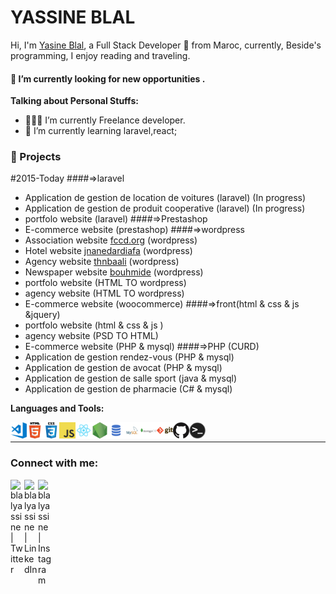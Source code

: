 
# YASSINE BLAL &nbsp;

Hi, I'm [Yasine Blal](https://blaldev.com/), a Full Stack Developer 🚀 from Maroc, currently, Beside's programming, I enjoy reading and traveling.
  
#### 🔭 I’m currently looking for new opportunities .

**Talking about Personal Stuffs:**

- 👨🏽‍💻 I’m currently Freelance developer.
- 🌱 I’m currently learning laravel,react; 
### 📕 Projects

#2015-Today
####=>laravel
- Application de gestion de location de voitures (laravel) (In progress) 
- Application de gestion de produit cooperative  (laravel) (In progress) 
- portfolo website (laravel)
####=>Prestashop
- E-commerce website (prestashop)
####=>wordpress
- Association website <a href="fccd.org">fccd.org</a> (wordpress)
- Hotel website <a href="jnanedardiafa.com">jnanedardiafa</a> (wordpress)
- Agency website <a href="thnbaali.com">thnbaali</a> (wordpress)
- Newspaper website <a href="bouhmide.com">bouhmide</a> (wordpress)
- portfolo website (HTML TO wordpress)
- agency website (HTML TO wordpress)
- E-commerce website (woocommerce)
####=>front(html & css & js &jquery)
- portfolo website (html & css & js )
- agency website (PSD TO HTML)
- E-commerce website (PHP & mysql)
####=>PHP (CURD)
- Application de gestion rendez-vous (PHP & mysql)
- Application de gestion de avocat (PHP & mysql)
- Application de gestion de salle sport (java & mysql)
- Application de gestion de pharmacie (C# & mysql)


**Languages and Tools:**  

<img align="left" alt="Visual Studio Code" width="26px" src="https://raw.githubusercontent.com/github/explore/80688e429a7d4ef2fca1e82350fe8e3517d3494d/topics/visual-studio-code/visual-studio-code.png" />
<img align="left" alt="HTML5" width="26px" src="https://raw.githubusercontent.com/github/explore/80688e429a7d4ef2fca1e82350fe8e3517d3494d/topics/html/html.png" />
<img align="left" alt="CSS3" width="26px" src="https://raw.githubusercontent.com/github/explore/80688e429a7d4ef2fca1e82350fe8e3517d3494d/topics/css/css.png" />
<img align="left" alt="JavaScript" width="26px" src="https://raw.githubusercontent.com/github/explore/80688e429a7d4ef2fca1e82350fe8e3517d3494d/topics/javascript/javascript.png" />
<img align="left" alt="React" width="26px" src="https://raw.githubusercontent.com/github/explore/80688e429a7d4ef2fca1e82350fe8e3517d3494d/topics/react/react.png" />
<img align="left" alt="Node.js" width="26px" src="https://raw.githubusercontent.com/github/explore/80688e429a7d4ef2fca1e82350fe8e3517d3494d/topics/nodejs/nodejs.png" />
<img align="left" alt="SQL" width="26px" src="https://raw.githubusercontent.com/github/explore/80688e429a7d4ef2fca1e82350fe8e3517d3494d/topics/sql/sql.png" />
<img align="left" alt="MySQL" width="26px" src="https://raw.githubusercontent.com/github/explore/80688e429a7d4ef2fca1e82350fe8e3517d3494d/topics/mysql/mysql.png" />
<img align="left" alt="MongoDB" width="26px" src="https://raw.githubusercontent.com/github/explore/80688e429a7d4ef2fca1e82350fe8e3517d3494d/topics/mongodb/mongodb.png" />
<img align="left" alt="Git" width="26px" src="https://raw.githubusercontent.com/github/explore/80688e429a7d4ef2fca1e82350fe8e3517d3494d/topics/git/git.png" />
<img align="left" alt="GitHub" width="26px" src="https://raw.githubusercontent.com/github/explore/78df643247d429f6cc873026c0622819ad797942/topics/github/github.png" />
<img align="left" alt="Terminal" width="26px" src="https://raw.githubusercontent.com/github/explore/80688e429a7d4ef2fca1e82350fe8e3517d3494d/topics/terminal/terminal.png" />
<br />

---
### Connect with me:

[<img align="left" alt="blalyassine | Twitter" width="22px" src="https://cdn.jsdelivr.net/npm/simple-icons@v3/icons/twitter.svg" />][twitter]
[<img align="left" alt="blalyassine | LinkedIn" width="22px" src="https://cdn.jsdelivr.net/npm/simple-icons@v3/icons/linkedin.svg" />][linkedin]
[<img align="left" alt="blalyassine | Instagram" width="22px" src="https://cdn.jsdelivr.net/npm/simple-icons@v3/icons/codepen.svg" />][codepen]


[twitter]: https://twitter.com/blalyassin
[linkedin]: https://www.linkedin.com/in/blalyassine/
[codepen]: https://codepen.io/blalyassine
